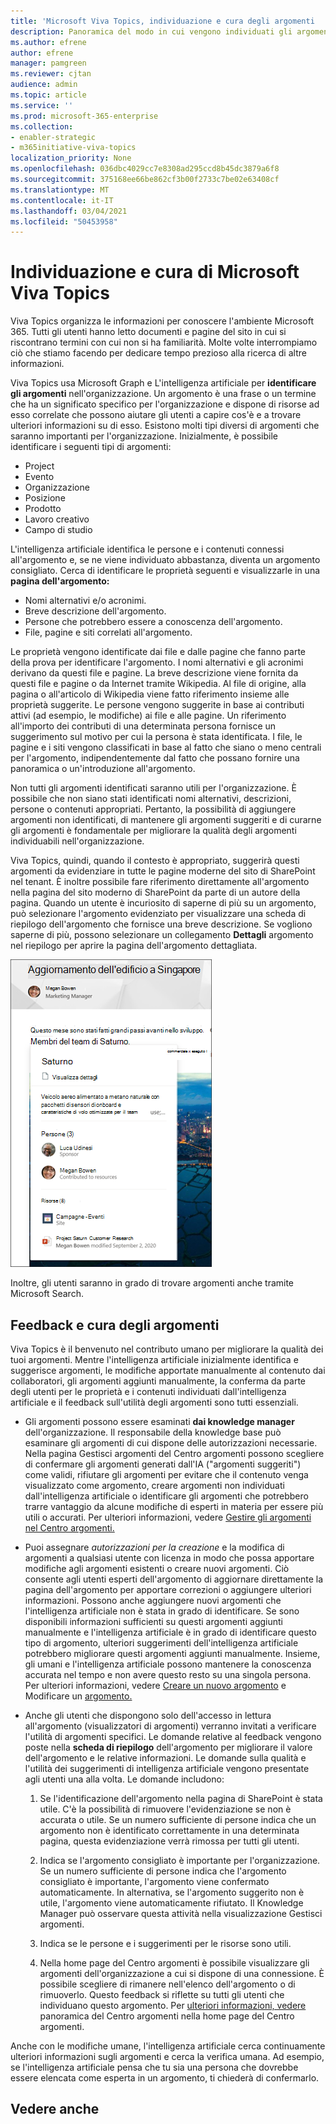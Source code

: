 ```yaml
---
title: 'Microsoft Viva Topics, individuazione e cura degli argomenti  '
description: Panoramica del modo in cui vengono individuati gli argomenti.
ms.author: efrene
author: efrene
manager: pamgreen
ms.reviewer: cjtan
audience: admin
ms.topic: article
ms.service: ''
ms.prod: microsoft-365-enterprise
ms.collection:
- enabler-strategic
- m365initiative-viva-topics
localization_priority: None
ms.openlocfilehash: 036dbc4029cc7e8308ad295ccd8b45dc3879a6f8
ms.sourcegitcommit: 375168ee66be862cf3b00f2733c7be02e63408cf
ms.translationtype: MT
ms.contentlocale: it-IT
ms.lasthandoff: 03/04/2021
ms.locfileid: "50453958"
---
```

# <a name="microsoft-viva-topics-discovery-and-curation"></a>Individuazione e cura di Microsoft Viva Topics 

Viva Topics organizza le informazioni per conoscere l'ambiente Microsoft 365. Tutti gli utenti hanno letto documenti e pagine del sito in cui si riscontrano termini con cui non si ha familiarità. Molte volte interrompiamo ciò che stiamo facendo per dedicare tempo prezioso alla ricerca di altre informazioni.

Viva Topics usa Microsoft Graph e L'intelligenza artificiale per **identificare gli argomenti** nell'organizzazione.  Un argomento è una frase o un termine che ha un significato specifico per l'organizzazione e dispone di risorse ad esso correlate che possono aiutare gli utenti a capire cos'è e a trovare ulteriori informazioni su di esso. Esistono molti tipi diversi di argomenti che saranno importanti per l'organizzazione. Inizialmente, è possibile identificare i seguenti tipi di argomenti:
- Project
- Evento
- Organizzazione
- Posizione
- Prodotto
- Lavoro creativo
- Campo di studio

L'intelligenza artificiale identifica le persone e i contenuti connessi all'argomento e, se ne viene individuato abbastanza, diventa un argomento consigliato. Cerca di identificare le proprietà seguenti e visualizzarle in una **pagina dell'argomento:**
- Nomi alternativi e/o acronimi.
- Breve descrizione dell'argomento.
- Persone che potrebbero essere a conoscenza dell'argomento.
- File, pagine e siti correlati all'argomento.

Le proprietà vengono identificate dai file e dalle pagine che fanno parte della prova per identificare l'argomento. I nomi alternativi e gli acronimi derivano da questi file e pagine. La breve descrizione viene fornita da questi file e pagine o da Internet tramite Wikipedia. Al file di origine, alla pagina o all'articolo di Wikipedia viene fatto riferimento insieme alle proprietà suggerite. Le persone vengono suggerite in base ai contributi attivi (ad esempio, le modifiche) ai file e alle pagine. Un riferimento all'importo dei contributi di una determinata persona fornisce un suggerimento sul motivo per cui la persona è stata identificata. I file, le pagine e i siti vengono classificati in base al fatto che siano o meno centrali per l'argomento, indipendentemente dal fatto che possano fornire una panoramica o un'introduzione all'argomento. 

Non tutti gli argomenti identificati saranno utili per l'organizzazione. È possibile che non siano stati identificati nomi alternativi, descrizioni, persone o contenuti appropriati. Pertanto, la possibilità di aggiungere argomenti non identificati, di mantenere gli argomenti suggeriti e di curarne gli argomenti è fondamentale per migliorare la qualità degli argomenti individuabili nell'organizzazione.

Viva Topics, quindi, quando il contesto è appropriato, suggerirà questi argomenti da evidenziare in tutte le pagine moderne del sito di SharePoint nel tenant. È inoltre possibile fare riferimento direttamente all'argomento nella pagina del sito moderno di SharePoint da parte di un autore della pagina. Quando un utente è incuriosito di saperne di  più su un argomento, può selezionare l'argomento evidenziato per visualizzare una scheda di riepilogo dell'argomento che fornisce una breve descrizione. Se vogliono saperne di più, possono selezionare un collegamento **Dettagli** argomento nel riepilogo per aprire la pagina dell'argomento dettagliata.

![Evidenziazioni degli argomenti](../media/knowledge-management/saturn.png) </br>

Inoltre, gli utenti saranno in grado di trovare argomenti anche tramite Microsoft Search.

## <a name="topic-curation-and-feedback"></a>Feedback e cura degli argomenti

Viva Topics è il benvenuto nel contributo umano per migliorare la qualità dei tuoi argomenti. Mentre l'intelligenza artificiale inizialmente identifica e suggerisce argomenti, le modifiche apportate manualmente al contenuto dai collaboratori, gli argomenti aggiunti manualmente, la conferma da parte degli utenti per le proprietà e i contenuti individuati dall'intelligenza artificiale e il feedback sull'utilità degli argomenti sono tutti essenziali.

- Gli argomenti possono essere esaminati **dai knowledge manager** dell'organizzazione. Il responsabile della knowledge base può esaminare gli argomenti di cui dispone delle autorizzazioni necessarie. Nella pagina Gestisci argomenti del Centro argomenti possono scegliere di confermare gli argomenti generati dall'IA ("argomenti suggeriti") come validi, rifiutare gli argomenti per evitare che il contenuto venga visualizzato come argomento, creare argomenti non individuati dall'intelligenza artificiale o identificare gli argomenti che potrebbero trarre vantaggio da alcune modifiche di esperti in materia per essere più utili o accurati. Per ulteriori informazioni, vedere [Gestire gli argomenti nel Centro argomenti.](manage-topics.md)

- Puoi assegnare *autorizzazioni per la creazione* e la modifica di argomenti a qualsiasi utente con licenza in modo che possa apportare modifiche agli argomenti esistenti o creare nuovi argomenti. Ciò consente agli utenti esperti dell'argomento di aggiornare direttamente la pagina dell'argomento per apportare correzioni o aggiungere ulteriori informazioni. Possono anche aggiungere nuovi argomenti che l'intelligenza artificiale non è stata in grado di identificare. Se sono disponibili informazioni sufficienti su questi argomenti aggiunti manualmente e l'intelligenza artificiale è in grado di identificare questo tipo di argomento, ulteriori suggerimenti dell'intelligenza artificiale potrebbero migliorare questi argomenti aggiunti manualmente. Insieme, gli umani e l'intelligenza artificiale possono mantenere la conoscenza accurata nel tempo e non avere questo resto su una singola persona. Per ulteriori informazioni, vedere [Creare un nuovo argomento](https://docs.microsoft.com/microsoft-365/knowledge/create-a-topic) e Modificare un [argomento.](https://docs.microsoft.com/microsoft-365/knowledge/edit-a-topic)

- Anche gli utenti che dispongono solo dell'accesso in lettura all'argomento (visualizzatori di argomenti) verranno invitati a verificare l'utilità di argomenti specifici. Le domande relative al feedback vengono poste nella **scheda di riepilogo** dell'argomento per migliorare il valore dell'argomento e le relative informazioni. Le domande sulla qualità e l'utilità dei suggerimenti di intelligenza artificiale vengono presentate agli utenti una alla volta. Le domande includono:</br>

    1. Se l'identificazione dell'argomento nella pagina di SharePoint è stata utile. C'è la possibilità di rimuovere l'evidenziazione se non è accurata o utile. Se un numero sufficiente di persone indica che un argomento non è identificato correttamente in una determinata pagina, questa evidenziazione verrà rimossa per tutti gli utenti. 

    2. Indica se l'argomento consigliato è importante per l'organizzazione. Se un numero sufficiente di persone indica che l'argomento consigliato è importante, l'argomento viene confermato automaticamente. In alternativa, se l'argomento suggerito non è utile, l'argomento viene automaticamente rifiutato. Il Knowledge Manager può osservare questa attività nella visualizzazione Gestisci argomenti.

    3. Indica se le persone e i suggerimenti per le risorse sono utili.

    4. Nella home page del Centro argomenti è possibile visualizzare gli argomenti dell'organizzazione a cui si dispone di una connessione. È possibile scegliere di rimanere nell'elenco dell'argomento o di rimuoverlo. Questo feedback si riflette su tutti gli utenti che individuano questo argomento. Per [ulteriori informazioni, vedere](https://docs.microsoft.com/microsoft-365/knowledge/topic-center-overview) panoramica del Centro argomenti nella home page del Centro argomenti.

Anche con le modifiche umane, l'intelligenza artificiale cerca continuamente ulteriori informazioni sugli argomenti e cerca la verifica umana. Ad esempio, se l'intelligenza artificiale pensa che tu sia una persona che dovrebbe essere elencata come esperta in un argomento, ti chiederà di confermarlo. 


## <a name="see-also"></a>Vedere anche
